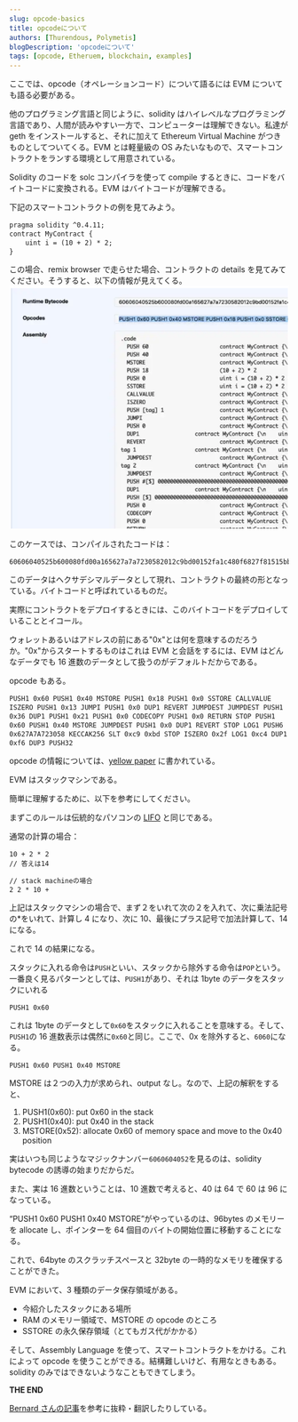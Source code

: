 ```yaml
---
slug: opcode-basics
title: opcodeについて
authors: [Thurendous, Polymetis]
blogDescription: 'opcodeについて'
tags: [opcode, Etheruem, blockchain, examples]
---
```


ここでは、opcode（オペレーションコード）について語るには EVM についても語る必要がある。

他のプログラミング言語と同じように、solidity はハイレベルなプログラミング言語であり、人間が読みやすい一方で、コンピューターは理解できない。私達が geth をインストールすると、それに加えて Ethereum Virtual Machine がつきものとしてついてくる。EVM とは軽量級の OS みたいなもので、スマートコントラクトをランする環境として用意されている。

Solidity のコードを solc コンパイラを使って compile するときに、コードをバイトコードに変換される。EVM はバイトコードが理解できる。

下記のスマートコントラクトの例を見てみよう。

```sol
pragma solidity ^0.4.11;
contract MyContract {
    uint i = (10 + 2) * 2;
}
```

この場合、remix browser で走らせた場合、コントラクトの details を見てみてください。そうすると、以下の情報が見えてくる。
![](contractdetails.png)

このケースでは、コンパイルされたコードは：

```
60606040525b600080fd00a165627a7a7230582012c9bd00152fa1c480f6827f81515bb19c3e63bf7ed9ffbb5fda0265983ac7980029
```

このデータはヘクサデシマルデータとして現れ、コントラクトの最終の形となっている。バイトコードと呼ばれているものだ。

実際にコントラクトをデプロイするときには、このバイトコードをデプロイしていることとイコール。

ウォレットあるいはアドレスの前にある"0x"とは何を意味するのだろうか。"0x"からスタートするものはこれは EVM と会話をするには、EVM はどんなデータでも 16 進数のデータとして扱うのがデフォルトだからである。

opcode もある。

```
PUSH1 0x60 PUSH1 0x40 MSTORE PUSH1 0x18 PUSH1 0x0 SSTORE CALLVALUE ISZERO PUSH1 0x13 JUMPI PUSH1 0x0 DUP1 REVERT JUMPDEST JUMPDEST PUSH1 0x36 DUP1 PUSH1 0x21 PUSH1 0x0 CODECOPY PUSH1 0x0 RETURN STOP PUSH1 0x60 PUSH1 0x40 MSTORE JUMPDEST PUSH1 0x0 DUP1 REVERT STOP LOG1 PUSH6 0x627A7A723058 KECCAK256 SLT 0xc9 0xbd STOP ISZERO 0x2f LOG1 0xc4 DUP1 0xf6 DUP3 PUSH32
```

opcode の情報については、[yellow paper](http://gavwood.com/paper.pdf) に書かれている。

EVM はスタックマシンである。

簡単に理解するために、以下を参考にしてください。

まずこのルールは伝統的なパソコンの [LIFO](https://techterms.com/definition/filo) と同じである。

通常の計算の場合：

```
10 + 2 * 2
// 答えは14

```

```
// stack machineの場合
2 2 * 10 +
```

上記はスタックマシンの場合で、まず２をいれて次の２を入れて、次に乗法記号の\*をいれて、計算し 4 になり、次に 10、最後にプラス記号で加法計算して、14 になる。

これで 14 の結果になる。

スタックに入れる命令は`PUSH`といい、スタックから除外する命令は`POP`という。一番良く見るパターンとしては、`PUSH1`があり、それは 1byte のデータをスタックにいれる

```
PUSH1 0x60
```

これは 1byte のデータとして`0x60`をスタックに入れることを意味する。そして、`PUSH1`の 16 進数表示は偶然に`0x60`と同じ。ここで、0x を除外すると、`6060`になる。

```
PUSH1 0x60 PUSH1 0x40 MSTORE
```

MSTORE は２つの入力が求められ、output なし。なので、上記の解釈をすると、

1. PUSH1(0x60): put 0x60 in the stack
2. PUSH1(0x40): put 0x40 in the stack
3. MSTORE(0x52): allocate 0x60 of memory space and move to the 0x40 position

実はいつも同じようなマジックナンバー`6060604052`を見るのは、solidity bytecode の誘導の始まりだからだ。

また、実は 16 進数ということは、10 進数で考えると、40 は 64 で 60 は 96 になっている。

“PUSH1 0x60 PUSH1 0x40 MSTORE”がやっているのは、96bytes のメモリーを allocate し、ポインターを 64 個目のバイトの開始位置に移動することになる。

これで、64byte のスクラッチスペースと 32byte の一時的なメモリを確保することができた。

EVM において、3 種類のデータ保存領域がある。

-   今紹介したスタックにある場所
-   RAM のメモリー領域で、MSTORE の opcode のところ
-   SSTORE の永久保存領域（とてもガス代がかかる）

そして、Assembly Language を使って、スマートコントラクトをかける。これによって opcode を使うことができる。結構難しいけど、有用なときもある。solidity のみではできないようなこともできてしまう。

**THE END**

[Bernard さんの記事](https://medium.com/@blockchain101/solidity-bytecode-and-opcode-basics-672e9b1a88c2)を参考に抜粋・翻訳したりしている。
